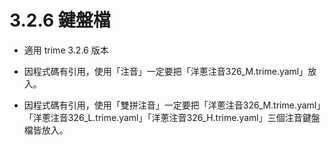 # 3.2.6 鍵盤檔

- 適用 trime 3.2.6 版本

- 因程式碼有引用，使用「注音」一定要把「洋蔥注音326_M.trime.yaml」放入。

- 因程式碼有引用，使用「雙拼注音」一定要把「洋蔥注音326_M.trime.yaml」「洋蔥注音326_L.trime.yaml」「洋蔥注音326_H.trime.yaml」三個注音鍵盤檔皆放入。
